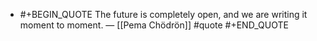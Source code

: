 - #+BEGIN_QUOTE
  The future is completely open, and we are writing it moment to moment. — [[Pema Chödrön]] #quote 
  #+END_QUOTE